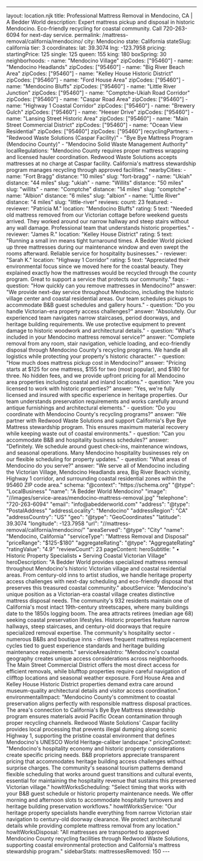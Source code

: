 ---
layout: location.njk
title: Professional Mattress Removal in Mendocino, CA | A Bedder World
description: Expert mattress pickup and disposal in historic Mendocino. Eco-friendly recycling for coastal community. Call 720-263-6094 for next-day service.
permalink: /mattress-removal/california/mendocino/
city: Mendocino state: California stateSlug: california tier: 3 coordinates: lat: 39.3074 lng: -123.7958 pricing: startingPrice: 125 single: 125 queen: 155 king: 180 boxSpring: 30 neighborhoods: - name: "Mendocino Village" zipCodes: ["95460"] - name: "Mendocino Headlands" zipCodes: ["95460"] - name: "Big River Beach Area" zipCodes: ["95460"] - name: "Kelley House Historic District" zipCodes: ["95460"] - name: "Ford House Area" zipCodes: ["95460"] - name: "Mendocino Bluffs" zipCodes: ["95460"] - name: "Little River Junction" zipCodes: ["95460"] - name: "Comptche-Ukiah Road Corridor" zipCodes: ["95460"] - name: "Caspar Road Area" zipCodes: ["95460"] - name: "Highway 1 Coastal Corridor" zipCodes: ["95460"] - name: "Brewery Gulch" zipCodes: ["95460"] - name: "Heeser Drive" zipCodes: ["95460"] - name: "Lansing Street Historic Area" zipCodes: ["95460"] - name: "Main Street Commercial District" zipCodes: ["95460"] - name: "Ocean View Residential" zipCodes: ["95460"] zipCodes: ["95460"] recyclingPartners: - "Redwood Waste Solutions (Caspar Facility)" - "Bye Bye Mattress Program (Mendocino County)" - "Mendocino Solid Waste Management Authority" localRegulations: "Mendocino County requires proper mattress wrapping and licensed hauler coordination. Redwood Waste Solutions accepts mattresses at no charge at Caspar facility. California's mattress stewardship program manages recycling through approved facilities." nearbyCities: - name: "Fort Bragg" distance: "10 miles" slug: "fort-bragg" - name: "Ukiah" distance: "44 miles" slug: "ukiah" - name: "Willits" distance: "50 miles" slug: "willits" - name: "Comptche" distance: "14 miles" slug: "comptche" - name: "Albion" distance: "6 miles" slug: "albion" - name: "Little River" distance: "4 miles" slug: "little-river" reviews: count: 23 featured: - reviewer: "Patricia M." location: "Mendocino Bluffs" rating: 5 text: "Needed old mattress removed from our Victorian cottage before weekend guests arrived. They worked around our narrow hallway and steep stairs without any wall damage. Professional team that understands historic properties." - reviewer: "James R." location: "Kelley House District" rating: 5 text: "Running a small inn means tight turnaround times. A Bedder World picked up three mattresses during our maintenance window and even swept the rooms afterward. Reliable service for hospitality businesses." - reviewer: "Sarah K." location: "Highway 1 Corridor" rating: 5 text: "Appreciated their environmental focus since we moved here for the coastal beauty. They explained exactly how the mattresses would be recycled through the county program. Great to support a service that protects our community." faqs: - question: "How quickly can you remove mattresses in Mendocino?" answer: "We provide next-day service throughout Mendocino, including the historic village center and coastal residential areas. Our team schedules pickups to accommodate B&B guest schedules and gallery hours." - question: "Do you handle Victorian-era property access challenges?" answer: "Absolutely. Our experienced team navigates narrow staircases, period doorways, and heritage building requirements. We use protective equipment to prevent damage to historic woodwork and architectural details." - question: "What's included in your Mendocino mattress removal service?" answer: "Complete removal from any room, stair navigation, vehicle loading, and eco-friendly disposal through Mendocino County's recycling programs. We handle all logistics while protecting your property's historic character." - question: "How much does mattress pickup cost in Mendocino?" answer: "Pricing starts at $125 for one mattress, $155 for two (most popular), and $180 for three. No hidden fees, and we provide upfront pricing for all Mendocino area properties including coastal and inland locations." - question: "Are you licensed to work with historic properties?" answer: "Yes, we're fully licensed and insured with specific experience in heritage properties. Our team understands preservation requirements and works carefully around antique furnishings and architectural elements." - question: "Do you coordinate with Mendocino County's recycling programs?" answer: "We partner with Redwood Waste Solutions and support California's Bye Bye Mattress stewardship program. This ensures maximum material recovery while keeping waste out of coastal environments." - question: "Can you accommodate B&B and hospitality business schedules?" answer: "Definitely. We schedule around guest check-ins, maintenance windows, and seasonal operations. Many Mendocino hospitality businesses rely on our flexible scheduling for property updates." - question: "What areas of Mendocino do you serve?" answer: "We serve all of Mendocino including the Victorian Village, Mendocino Headlands area, Big River Beach vicinity, Highway 1 corridor, and surrounding coastal residential zones within the 95460 ZIP code area." schema: "@context": "https://schema.org" "@type": "LocalBusiness" "name": "A Bedder World Mendocino" "image": "//images/service-areas/mendocino-mattress-removal.jpg" "telephone": "720-263-6094" "email": "info@abedderworld.com" "address": "@type": "PostalAddress" "addressLocality": "Mendocino" "addressRegion": "CA" "addressCountry": "US" "geo": "@type": "GeoCoordinates" "latitude": 39.3074 "longitude": -123.7958 "url": "//mattress-removal/california/mendocino/" "areaServed": "@type": "City" "name": "Mendocino, California" "serviceType": "Mattress Removal and Disposal" "priceRange": "$125-$180" "aggregateRating": "@type": "AggregateRating" "ratingValue": "4.9" "reviewCount": 23 pageContent: heroSubtitle: " • Historic Property Specialists • Serving Coastal Victorian Village" heroDescription: "A Bedder World provides specialized mattress removal throughout Mendocino's historic Victorian village and coastal residential areas. From century-old inns to artist studios, we handle heritage property access challenges with next-day scheduling and eco-friendly disposal that preserves this treasured coastal community." aboutService: "Mendocino's unique position as a Victorian-era coastal village creates distinctive mattress disposal needs. The community's 932 residents maintain one of California's most intact 19th-century streetscapes, where many buildings date to the 1850s logging boom. The area attracts retirees (median age 68) seeking coastal preservation lifestyles. Historic properties feature narrow hallways, steep staircases, and century-old doorways that require specialized removal expertise. The community's hospitality sector - numerous B&Bs and boutique inns - drives frequent mattress replacement cycles tied to guest experience standards and heritage building maintenance requirements." serviceAreasIntro: "Mendocino's coastal geography creates unique access considerations across neighborhoods. The Main Street Commercial District offers the most direct access for efficient removals, while blufftop properties require careful navigation of clifftop locations and seasonal weather exposure. Ford House Area and Kelley House Historic District properties demand extra care around museum-quality architectural details and visitor access coordination." environmentalImpact: "Mendocino County's commitment to coastal preservation aligns perfectly with responsible mattress disposal practices. The area's connection to California's Bye Bye Mattress stewardship program ensures materials avoid Pacific Ocean contamination through proper recycling channels. Redwood Waste Solutions' Caspar facility provides local processing that prevents illegal dumping along scenic Highway 1, supporting the pristine coastal environment that defines Mendocino's UNESCO World Heritage-caliber landscape." pricingContext: "Mendocino's hospitality economy and historic property considerations create specific pricing needs. B&B proprietors appreciate transparent pricing that accommodates heritage building access challenges without surprise charges. The community's seasonal tourism patterns demand flexible scheduling that works around guest transitions and cultural events, essential for maintaining the hospitality revenue that sustains this preserved Victorian village." howItWorksScheduling: "Select timing that works with your B&B guest schedule or historic property maintenance needs. We offer morning and afternoon slots to accommodate hospitality turnovers and heritage building preservation workflows." howItWorksService: "Our heritage property specialists handle everything from narrow Victorian stair navigation to century-old doorway clearance. We protect architectural details while providing complete mattress removal from any location." howItWorksDisposal: "All mattresses are transported to approved Mendocino County recycling facilities through Redwood Waste Solutions, supporting coastal environmental protection and California's mattress stewardship program." sidebarStats: mattressesRemoved: 150 ---